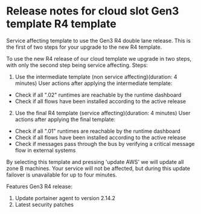# Release notes for cloud slot Gen3 template R4 template

Service affecting template to use the Gen3 R4 double lane release. This is the first of two steps for your upgrade to the new R4 template.

To use the new R4 release of our cloud template we upgrade in two steps, with only the second step being service affecting.
Steps:
1) Use the intermediate template (non service affecting)(duration: 4 minutes)
User actions after applying the intermediate template:
- Check if all ".02" runtimes are reachable by the runtime dashboard
- Check if all flows have been installed according to the active release
2) Use the final R4 template (service affecting)(duration: 4 minutes)
User actions after applying the final template:
- Check if all ".01" runtimes are reachable by the runtime dashboard
- Check if all flows have been installed according to the active release
- Check if messages pass through the bus by verifying a critical message flow in external systems

By selecting this template and pressing 'update AWS' we will update all zone B machines. Your service will not be affected, but during this update failover is unavailable for up to four minutes.

Features Gen3 R4 release:

1) Update portainer agent to version 2.14.2
2) Latest security patches
